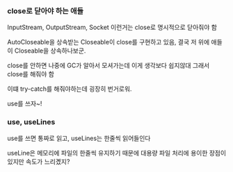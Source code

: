 ### close로 닫아야 하는 애들

InputStream, OutputStream, Socket 이런거는 close로 명시적으로 닫아줘야 함

AutoCloseable을 상속받는 Closeable이 close를 구현하고 있음, 결국 저 위에 애들이 Closeable을 상속하나보군.

close를 안하면 나중에 GC가 알아서 모셔가는데 이게 생각보다 쉽지않대 그래서 close를 해줘야 함

이떄 try-catch를 해줘야하는데 굉장히 번거로워.

use를 쓰자~!

### use, useLines

use를 쓰면 통짜로 읽고, useLines는 한줄씩 읽어들인다

useLine은 메모리에 파일의 한줄씩 유지하기 때문에 대용량 파일 처리에 용이한 장점이 있지만 속도가 느리곘지?